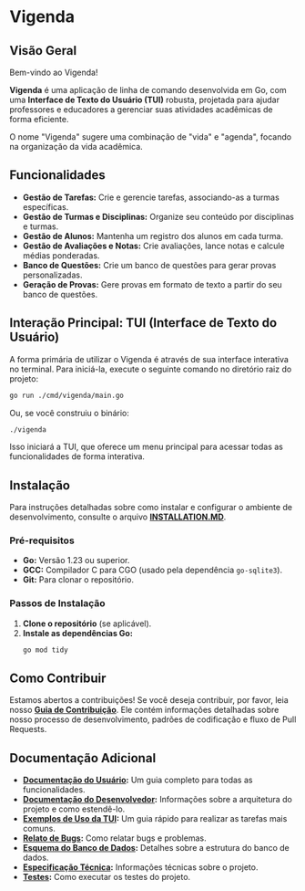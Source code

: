 # Vigenda

## Visão Geral

Bem-vindo ao Vigenda!

**Vigenda** é uma aplicação de linha de comando desenvolvida em Go, com uma **Interface de Texto do Usuário (TUI)** robusta, projetada para ajudar professores e educadores a gerenciar suas atividades acadêmicas de forma eficiente.

O nome "Vigenda" sugere uma combinação de "vida" e "agenda", focando na organização da vida acadêmica.

## Funcionalidades

- **Gestão de Tarefas:** Crie e gerencie tarefas, associando-as a turmas específicas.
- **Gestão de Turmas e Disciplinas:** Organize seu conteúdo por disciplinas e turmas.
- **Gestão de Alunos:** Mantenha um registro dos alunos em cada turma.
- **Gestão de Avaliações e Notas:** Crie avaliações, lance notas e calcule médias ponderadas.
- **Banco de Questões:** Crie um banco de questões para gerar provas personalizadas.
- **Geração de Provas:** Gere provas em formato de texto a partir do seu banco de questões.

## Interação Principal: TUI (Interface de Texto do Usuário)

A forma primária de utilizar o Vigenda é através de sua interface interativa no terminal. Para iniciá-la, execute o seguinte comando no diretório raiz do projeto:

```bash
go run ./cmd/vigenda/main.go
```

Ou, se você construiu o binário:

```bash
./vigenda
```

Isso iniciará a TUI, que oferece um menu principal para acessar todas as funcionalidades de forma interativa.

## Instalação

Para instruções detalhadas sobre como instalar e configurar o ambiente de desenvolvimento, consulte o arquivo [**INSTALLATION.MD**](./INSTALLATION.MD).

### Pré-requisitos

- **Go:** Versão 1.23 ou superior.
- **GCC:** Compilador C para CGO (usado pela dependência `go-sqlite3`).
- **Git:** Para clonar o repositório.

### Passos de Instalação

1.  **Clone o repositório** (se aplicável).
2.  **Instale as dependências Go:**
    ```bash
    go mod tidy
    ```

## Como Contribuir

Estamos abertos a contribuições! Se você deseja contribuir, por favor, leia nosso [**Guia de Contribuição**](./CONTRIBUTING.md). Ele contém informações detalhadas sobre nosso processo de desenvolvimento, padrões de codificação e fluxo de Pull Requests.

## Documentação Adicional

- **[Documentação do Usuário](./docs/USER_DOCUMENTATION.md):** Um guia completo para todas as funcionalidades.
- **[Documentação do Desenvolvedor](./docs/developer/README.md):** Informações sobre a arquitetura do projeto e como estendê-lo.
- **[Exemplos de Uso da TUI](./docs/user_manual/TUI_EXAMPLES.md):** Um guia rápido para realizar as tarefas mais comuns.
- **[Relato de Bugs](./BUG_REPORTING.md):** Como relatar bugs e problemas.
- **[Esquema do Banco de Dados](./DATABASE_SCHEMA.md):** Detalhes sobre a estrutura do banco de dados.
- **[Especificação Técnica](./TECHNICAL_SPECIFICATION.MD):** Informações técnicas sobre o projeto.
- **[Testes](./TESTING.MD):** Como executar os testes do projeto.
